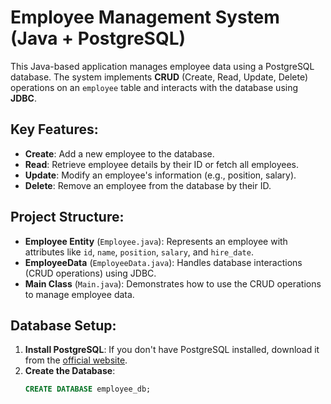 # Employee Management System (Java + PostgreSQL)

This Java-based application manages employee data using a PostgreSQL database. The system implements **CRUD** (Create, Read, Update, Delete) operations on an `employee` table and interacts with the database using **JDBC**.

## Key Features:
- **Create**: Add a new employee to the database.
- **Read**: Retrieve employee details by their ID or fetch all employees.
- **Update**: Modify an employee's information (e.g., position, salary).
- **Delete**: Remove an employee from the database by their ID.

## Project Structure:
- **Employee Entity** (`Employee.java`): Represents an employee with attributes like `id`, `name`, `position`, `salary`, and `hire_date`.
- **EmployeeData** (`EmployeeData.java`): Handles database interactions (CRUD operations) using JDBC.
- **Main Class** (`Main.java`): Demonstrates how to use the CRUD operations to manage employee data.

## Database Setup:

1. **Install PostgreSQL**: If you don't have PostgreSQL installed, download it from the [official website](https://www.postgresql.org/download/).
2. **Create the Database**:
   ```sql
   CREATE DATABASE employee_db;
